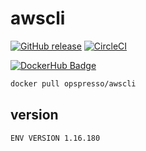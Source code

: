 # awscli

[![GitHub release](https://img.shields.io/github/release/opspresso/awscli.svg)](https://github.com/opspresso/awscli/releases)
[![CircleCI](https://circleci.com/gh/opspresso/awscli.svg?style=svg)](https://circleci.com/gh/opspresso/awscli)

[![DockerHub Badge](http://dockeri.co/image/opspresso/awscli)](https://hub.docker.com/r/opspresso/awscli/)

```bash
docker pull opspresso/awscli
```

## version

```
ENV VERSION 1.16.180
```
